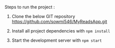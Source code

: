 Steps to run the project :
1. Clone the below GIT repository
https://github.com/sowmi546/MyReadsApp.git

2. Install all project dependencies with `npm install`
3. Start the development server with `npm start`
